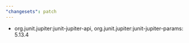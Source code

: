 ```yaml
---
"changesets": patch
---
```


- org.junit.jupiter:junit-jupiter-api, org.junit.jupiter:junit-jupiter-params: 5.13.4